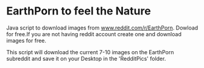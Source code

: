 # EarthPorn to feel the Nature
Java script to download images from www.reddit.com/r/EarthPorn. Dowload for free.If you are not having reddit account create one and download images for free.   

This script will download the current 7-10 images on the EarthPorn subreddit and save it on your Desktop in the 'RedditPics' folder.
